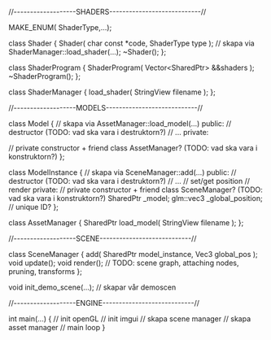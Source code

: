 //-------------------SHADERS----------------------------//

MAKE_ENUM( ShaderType,...);

class Shader {
   Shader( char const *code, ShaderType type ); // skapa via ShaderManager::load_shader(...);
   ~Shader();
};

class ShaderProgram {
   ShaderProgram( Vector<SharedPtr<Shader>> &&shaders );
   ~ShaderProgram();
};

class ShaderManager {
   load_shader( StringView filename );
};

//-------------------MODELS----------------------------//

class Model { // skapa via AssetManager::load_model(...)
public:
   // destructor (TODO: vad ska vara i destruktorn?)
   // ...
private:

   // private constructor + friend class AssetManager?  (TODO: vad ska vara i konstruktorn?)
};



class ModelInstance { // skapa via SceneManager::add(...)
public:
   // destructor  (TODO: vad ska vara i destruktorn?)
   // ...
   // set/get position
   // render
private:
   // private constructor + friend class SceneManager? (TODO: vad ska vara i konstruktorn?)
   SharedPtr<Model>  _model;
   glm::vec3         _global_position;
   // unique ID?
}; 


class AssetManager {
   SharedPtr<Model> load_model( StringView filename );
};

//-------------------SCENE----------------------------//

class SceneManager {
   add( SharedPtr<Model> model_instance, Vec3 global_pos );
   void update();
   void render();
// TODO: scene graph, attaching nodes, pruning, transforms
};

void init_demo_scene(...);  // skapar vår demoscen

//-------------------ENGINE----------------------------//

int main(...) {
   // init openGL
   // init imgui
   // skapa scene manager
   // skapa asset manager
   // main loop
}